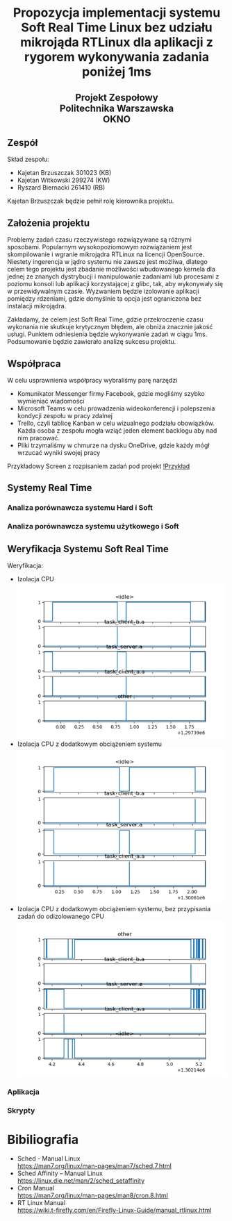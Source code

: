 # <p align="center"> Propozycja implementacji systemu Soft Real Time Linux bez udziału mikrojąda RTLinux dla aplikacji z rygorem wykonywania zadania poniżej 1ms </p>
## <p align="center">Projekt Zespołowy </br>Politechnika Warszawska </br>OKNO </p>

## Zespół
Skład zespołu:
* Kajetan Brzuszczak 301023 (KB)
* Kajetan Witkowski 299274 (KW)
* Ryszard Biernacki 261410 (RB)

Kajetan Brzuszczak będzie pełnił rolę kierownika projektu.


## Założenia projektu
Problemy zadań czasu rzeczywistego rozwiązywane są różnymi sposobami. Popularnym wysokopoziomowym rozwiązaniem jest skompilowanie i wgranie mikrojądra RTLinux na licencji OpenSource. Niestety ingerencja w jądro systemu nie zawsze jest możliwa, dlatego celem tego projektu jest zbadanie możliwości wbudowanego kernela dla jednej ze znanych dystrybucji i manipulowanie zadaniami lub procesami z poziomu konsoli lub aplikacji korzystającej z glibc, tak, aby wykonywały się w przewidywalnym czasie. Wyzwaniem będzie izolowanie aplikacji pomiędzy rdzeniami, gdzie domyślnie ta opcja jest ograniczona bez instalacji mikrojądra.

Zakładamy, że celem jest Soft Real Time, gdzie przekroczenie czasu wykonania nie skutkuje krytycznym błędem, ale obniża znacznie jakość usługi. Punktem odniesienia będzie wykonywanie zadań w ciągu 1ms.
Podsumowanie będzie zawierało analizę sukcesu projektu.


## Współpraca
W celu usprawnienia współpracy wybraliśmy parę narzędzi
* Komunikator Messenger firmy Facebook, gdzie mogliśmy szybko wymieniać wiadomości
* Microsoft Teams w celu prowadzenia wideokonferencji i polepszenia kondycji zespołu w pracy zdalnej 
* Trello, czyli tablicę Kanban w celu wizualnego podziału obowiązków. Każda osoba z zespołu mogła wziąć jeden element backlogu aby nad nim pracować. 
* Pliki trzymaliśmy w chmurze na dysku OneDrive, gdzie każdy mógł wrzucać wyniki swojej pracy

Przykładowy Screen z rozpisaniem zadań pod projekt
[!Przykład](res/trello.png)

## Systemy Real Time

### Analiza porównawcza systemu Hard i Soft
### Analiza porównawcza systemu użytkowego i Soft

## Weryfikacja Systemu Soft Real Time

Weryfikacja:
* Izolacja CPU  
  ![isolated_cpu](logs/isolated_cpu.png "isolated_cpu")
* Izolacja CPU z dodatkowym obciążeniem systemu  
  ![isolated_cpu_stress](logs/isolated_cpu_stress.png "isolated_cpu_stress")
* Izolacja CPU z dodatkowym obciążeniem systemu, bez przypisania zadań do odizolowanego CPU  
  ![isolated_cpu_stress_no_affinity](logs/isolated_cpu_stress_no_affinity.png "isolated_cpu_stress_no_affinity")
### Aplikacja

### Skrypty

# Bibiliografia
* Sched - Manual Linux  
https://man7.org/linux/man-pages/man7/sched.7.html 
* Sched Affinity – Manual Linux  
https://linux.die.net/man/2/sched_setaffinity 
* Cron Manual  
https://man7.org/linux/man-pages/man8/cron.8.html
* RT Linux Manual  
https://wiki.t-firefly.com/en/Firefly-Linux-Guide/manual_rtlinux.html

